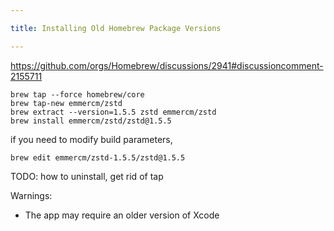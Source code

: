 ```yaml
---

title: Installing Old Homebrew Package Versions

---
```


https://github.com/orgs/Homebrew/discussions/2941#discussioncomment-2155711

```shell
brew tap --force homebrew/core
brew tap-new emmercm/zstd
brew extract --version=1.5.5 zstd emmercm/zstd
brew install emmercm/zstd/zstd@1.5.5
```

if you need to modify build parameters,

```shell
brew edit emmercm/zstd-1.5.5/zstd@1.5.5
```

TODO: how to uninstall, get rid of tap

Warnings:

- The app may require an older version of Xcode
<!--stackedit_data:
eyJoaXN0b3J5IjpbLTE2ODA1MDg0NzcsLTIwNDY4NzgwNjgsMT
gwMjU1MDY2LDk5NjU3MDI3NCwxNjgxNzM3ODAyXX0=
-->